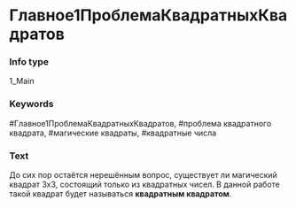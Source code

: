 # Главное1ПроблемаКвадратныхКвадратов
### Info type
1_Main
### Keywords
#Главное1ПроблемаКвадратныхКвадратов, #проблема квадратного квадрата, #магические квадраты, #квадратные числа
### Text
До сих пор остаётся нерешённым вопрос, существует ли магический квадрат 3x3, состоящий только из квадратных чисел. В данной работе такой квадрат будет называться **квадратным квадратом**.